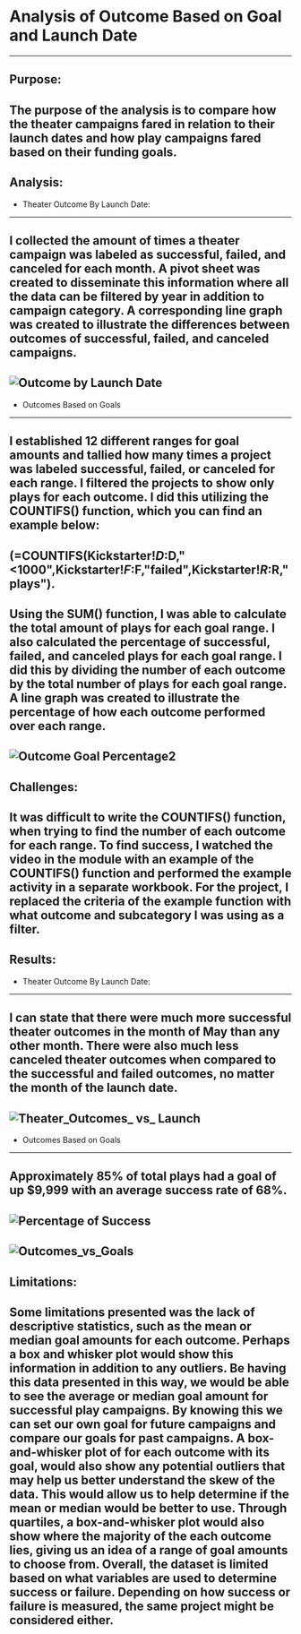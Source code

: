 # Analysis of Outcome Based on Goal and Launch Date
---
Purpose:
---
The purpose of the analysis is to compare how the theater campaigns fared in relation to their launch dates and how play campaigns fared based on their funding goals.
---
Analysis:
---
*	Theater Outcome By Launch Date:
---
I collected the amount of times a theater campaign was labeled as successful, failed, and canceled for each month.  A pivot sheet was created to disseminate this information where all the data can be filtered by year in addition to campaign category. A corresponding line graph was created to illustrate the differences between outcomes of successful, failed, and canceled campaigns. 
---
![Outcome by Launch Date](https://user-images.githubusercontent.com/92542382/139611483-e599c273-1c2a-42fa-a0cb-053d22bb11c9.png)
---
* Outcomes Based on Goals
---
I established 12 different ranges for goal amounts and tallied how many times a project was labeled successful, failed, or canceled for each range. I filtered the projects to show only plays for each outcome. I did this utilizing the COUNTIFS() function, which you can find an example below:
---
(=COUNTIFS(Kickstarter!$D:$D,"<1000",Kickstarter!$F:$F,"failed",Kickstarter!$R:$R,"plays").
---
Using the SUM() function, I was able to calculate the total amount of plays for each goal range. I also calculated the percentage of successful, failed, and canceled plays  for each goal range. I did this  by dividing the number of each outcome by the total number of plays for each goal range.  A line graph was created to illustrate the percentage of how each outcome performed over each range. 
---
![Outcome Goal Percentage2](https://user-images.githubusercontent.com/92542382/139612817-e0e63829-d5d2-4cc4-af0a-13335f2d7788.png)
---
Challenges:
---
It was difficult to write the COUNTIFS() function, when trying to find the number of each outcome for each range. To find success, I watched the video in the module with an example of the COUNTIFS() function and performed the example activity in a separate workbook. For the project, I replaced the criteria of the example function with what outcome and subcategory I was using as a filter.  
---
Results:
---
* Theater Outcome By Launch Date:
---
I can  state that there were much more successful theater outcomes in the month of May than any other month.  There were also much less canceled theater outcomes when compared to the successful and failed outcomes, no matter the month of the launch date. 
---
![Theater_Outcomes_ vs_ Launch](https://user-images.githubusercontent.com/92542382/139610982-7efcfa46-70d5-4b7f-be9b-44e9ede3119b.png)
----
* Outcomes Based on Goals
---
Approximately 85% of total plays had a goal of up $9,999 with an average success rate of 68%. 
---
![Percentage of Success](https://user-images.githubusercontent.com/92542382/139615756-cee7dc5f-e0b0-4d99-b030-cc0a82a6b238.png)
---
![Outcomes_vs_Goals](https://user-images.githubusercontent.com/92542382/139610975-1a216819-cf3d-4be7-91b5-3bad26987789.png)
---
Limitations:
---
Some limitations presented was the lack of descriptive statistics, such as the mean or median goal amounts for each outcome. Perhaps a box and whisker plot would show this information in addition to any outliers. Be having this data presented in this way, we would be able to see the average or median goal amount for successful play campaigns. By knowing this we can set our own goal for future campaigns and compare our goals for past campaigns.  A box-and-whisker plot of for each outcome with its goal, would also show any potential outliers that may help us better understand the skew of the data.  This would allow us to help determine if the mean or median would be better to use. Through quartiles, a box-and-whisker plot would also show where the majority of the each outcome lies, giving us an idea of a range of goal amounts to choose from.   Overall, the dataset is limited based on what variables are used to determine success or failure.   Depending on how success or failure is measured, the same project might be considered either.
---
